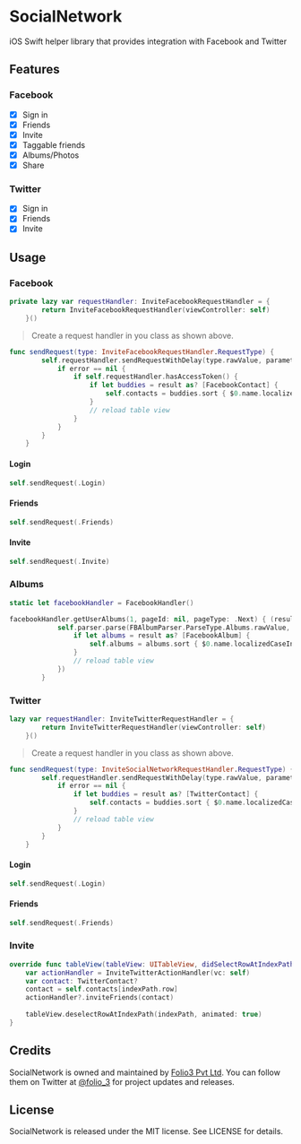 # SocialNetwork
iOS Swift helper library that provides integration with Facebook and Twitter

## Features

### Facebook

- [x] Sign in
- [x] Friends
- [x] Invite
- [x] Taggable friends
- [x] Albums/Photos
- [x] Share
 
### Twitter

- [x] Sign in
- [x] Friends
- [x] Invite
 
## Usage

### Facebook

```swift
private lazy var requestHandler: InviteFacebookRequestHandler = {
        return InviteFacebookRequestHandler(viewController: self)
    }()
```
> Create a request handler in you class as shown above.

```swift
func sendRequest(type: InviteFacebookRequestHandler.RequestType) {
        self.requestHandler.sendRequestWithDelay(type.rawValue, parameters: nil) { (result, error) -> Void in
            if error == nil {
                if self.requestHandler.hasAccessToken() {
                    if let buddies = result as? [FacebookContact] {
                        self.contacts = buddies.sort { $0.name.localizedCaseInsensitiveCompare($1.name) == NSComparisonResult.OrderedAscending }
                    }
                    // reload table view
                }
            }
        }
    }
```

#### Login
```swift
self.sendRequest(.Login)
```

#### Friends
```swift
self.sendRequest(.Friends)
```

#### Invite
```swift
self.sendRequest(.Invite)
```

### Albums
```swift
static let facebookHandler = FacebookHandler()
```

```swift
facebookHandler.getUserAlbums(1, pageId: nil, pageType: .Next) { (result, error) -> Void in
            self.parser.parse(FBAlbumParser.ParseType.Albums.rawValue, object: result, completion: { (result, error) -> Void in
                if let albums = result as? [FacebookAlbum] {
                    self.albums = albums.sort { $0.name.localizedCaseInsensitiveCompare($1.name) == NSComparisonResult.OrderedAscending }
                }
                // reload table view
            })
        }
```

### Twitter

```swift
lazy var requestHandler: InviteTwitterRequestHandler = {
        return InviteTwitterRequestHandler(viewController: self)
    }()
```
> Create a request handler in you class as shown above.

```swift
func sendRequest(type: InviteSocialNetworkRequestHandler.RequestType) {
        self.requestHandler.sendRequestWithDelay(type.rawValue, parameters: nil) { (result, error) -> Void in
            if error == nil {
                if let buddies = result as? [TwitterContact] {
                    self.contacts = buddies.sort { $0.name.localizedCaseInsensitiveCompare($1.name) == NSComparisonResult.OrderedAscending }
                }
                // reload table view
            }
        }
    }
```

#### Login
```swift
self.sendRequest(.Login)
```

#### Friends
```swift
self.sendRequest(.Friends)
```

### Invite
```swift
override func tableView(tableView: UITableView, didSelectRowAtIndexPath indexPath: NSIndexPath) {
    var actionHandler = InviteTwitterActionHandler(vc: self)
    var contact: TwitterContact?
    contact = self.contacts[indexPath.row]
    actionHandler?.inviteFriends(contact)
    
    tableView.deselectRowAtIndexPath(indexPath, animated: true)
}

```

## Credits

SocialNetwork is owned and maintained by [Folio3 Pvt Ltd](http://www.folio3.com/). You can follow them on Twitter at [@folio_3](https://twitter.com/folio_3) for project updates and releases.

## License

SocialNetwork is released under the MIT license. See LICENSE for details.
